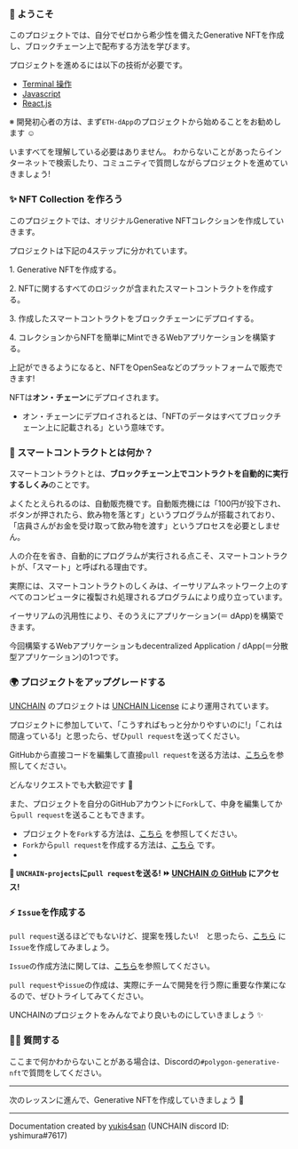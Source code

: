 ### 👋 ようこそ

このプロジェクトでは、自分でゼロから希少性を備えたGenerative NFTを作成し、ブロックチェーン上で配布する方法を学びます。

プロジェクトを進めるには以下の技術が必要です。

- [Terminal 操作](https://qiita.com/ryouzi/items/f9dee1540a04a0bfb9a3)
- [Javascript](https://developer.mozilla.org/ja/docs/Web/JavaScript)
- [React.js](https://ja.reactjs.org/)

※ 開発初心者の方は、まず`ETH-dApp`のプロジェクトから始めることをお勧めします ☺️

いますべてを理解している必要はありません。
わからないことがあったらインターネットで検索したり、コミュニティで質問しながらプロジェクトを進めていきましょう!

### ✨ NFT Collection を作ろう

このプロジェクトでは、オリジナルGenerative NFTコレクションを作成していきます。

プロジェクトは下記の4ステップに分かれています。

1\. Generative NFTを作成する。

2\. NFTに関するすべてのロジックが含まれたスマートコントラクトを作成する。

3\. 作成したスマートコントラクトをブロックチェーンにデプロイする。

4\. コレクションからNFTを簡単にMintできるWebアプリケーションを構築する。

上記ができるようになると、NFTをOpenSeaなどのプラットフォームで販売できます!

NFTは**オン・チェーン**にデプロイされます。

- オン・チェーンにデプロイされるとは、「NFTのデータはすべてブロックチェーン上に記載される」という意味です。

### 🥫 スマートコントラクトとは何か？

スマートコントラクトとは、**ブロックチェーン上でコントラクトを自動的に実行するしくみ**のことです。

よくたとえられるのは、自動販売機です。自動販売機には「100円が投下され、ボタンが押されたら、飲み物を落とす」というプログラムが搭載されており、「店員さんがお金を受け取って飲み物を渡す」というプロセスを必要としません。

人の介在を省き、自動的にプログラムが実行される点こそ、スマートコントラクトが、「スマート」と呼ばれる理由です。

実際には、スマートコントラクトのしくみは、イーサリアムネットワーク上のすべてのコンピュータに複製され処理されるプログラムにより成り立っています。

イーサリアムの汎用性により、そのうえにアプリケーション(＝ dApp)を構築できます。

今回構築するWebアプリケーションもdecentralized Application / dApp(＝分散型アプリケーション)の1つです。

### 🌍 プロジェクトをアップグレードする

[UNCHAIN](https://app.shiftbase.xyz) のプロジェクトは [UNCHAIN License](https://github.com/unchain-dev/UNCHAIN-projects/blob/main/LICENSE) により運用されています。

プロジェクトに参加していて、「こうすればもっと分かりやすいのに!」「これは間違っている!」と思ったら、ぜひ`pull request`を送ってください。

GitHubから直接コードを編集して直接`pull request`を送る方法は、[こちら](https://docs.github.com/ja/repositories/working-with-files/managing-files/editing-files#editing-files-in-another-users-repository)を参照してください。

どんなリクエストでも大歓迎です 🎉

また、プロジェクトを自分のGitHubアカウントに`Fork`して、中身を編集してから`pull request`を送ることもできます。

- プロジェクトを`Fork`する方法は、[こちら](https://docs.github.com/ja/get-started/quickstart/fork-a-repo) を参照してください。
- `Fork`から`pull request`を作成する方法は、[こちら](https://docs.github.com/ja/pull-requests/collaborating-with-pull-requests/proposing-changes-to-your-work-with-pull-requests/creating-a-pull-request-from-a-fork) です。
-
**👋 `UNCHAIN-projects`に`pull request`を送る! ⏩ [UNCHAIN の GitHub](https://github.com/shiftbase-xyz/UNCHAIN-projects) にアクセス!**

### ⚡️ `Issue`を作成する

`pull request`送るほどでもないけど、提案を残したい!　と思ったら、[こちら](https://github.com/shiftbase-xyz/UNCHAIN-projects/issues) に`Issue`を作成してみましょう。

`Issue`の作成方法に関しては、[こちら](https://docs.github.com/ja/issues/tracking-your-work-with-issues/creating-an-issue)を参照してください。

`pull request`や`issue`の作成は、実際にチームで開発を行う際に重要な作業になるので、ぜひトライしてみてください。

UNCHAINのプロジェクトをみんなでより良いものにしていきましょう ✨

### 🙋‍♂️ 質問する

ここまで何かわからないことがある場合は、Discordの`#polygon-generative-nft`で質問をしてください。

---

次のレッスンに進んで、Generative NFTを作成していきましょう 🚀

---

Documentation created by [yukis4san](https://github.com/yukis4san) (UNCHAIN discord ID: yshimura#7617)
